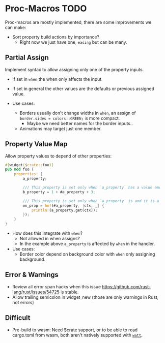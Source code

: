 # Proc-Macros TODO

Proc-macros are mostly implemented, there are some improvements we can make:

* Sort property build actions by importance?
    - Right now we just have one, `easing` but can be many.

## Partial Assign

Implement syntax to allow assigning only one of the property inputs.

* If set in `when` the when only affects the input.
* If set in general the other values are the defaults or previous assigned value.

* Use cases:
    - Borders usually don't change widths in `when`, an assign of `border.sides = colors::GREEN;` is more compact.
        - Maybe we need better names for the border inputs..
    - Animations may target just one member.

## Property Value Map

Allow property values to depend of other properties:

```rust
#[widget($crate::foo)]
pub mod foo {
    properties! {
        a_property;

        /// This property is set only when `a_property` has a value and it is a mapping of the a_property.
        b_property = 1 + #a_property + 3;

        /// This property is set only when `a_property` is and it is a mapping of the a_property.
        on_prop = hn!(#a_property, |ctx, _| {
            println!(a_property.get(ctx));
        });
    }
}
```

* How does this integrate with `when`?
    - Not allowed in when assigns?
    - In the example above `a_property` is affected by `when` in the handler.
* Use cases:
    - Border color depend on background color with `when` only assigning background.

## Error & Warnings

* Review all error span hacks when this issue https://github.com/rust-lang/rust/issues/54725 is stable.
* Allow trailing semicolon in widget_new (those are only warnings in Rust, not errors)

## Difficult

* Pre-build to wasm: 
    Need $crate support, or to be able to read cargo.toml from wasm,
    both aren't natively supported with [`watt`](https://crates.io/crates/watt).